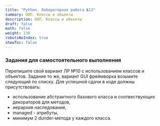 ```yaml
---
title: "Python. Лабораторная работа №13"
summary: ООП. Классы и объекты
description: ООП. Классы и объекты
draft: false
math: false
weight: 130
robotsNoIndex: true
showToc: false
---
```


### Задания для самостоятельного выполнения

Перепишите свой вариант ЛР №10 с использованием классов и объектов. Задание то же, вариант GUI фреймворка возьмите следующий по списку. Для успешной сдачи в коде должны присутствовать:
* использование абстрактного базового класса и соотвествующих декораторов для методов,
* иерархия наследования,
* managed - атрибуты,
* минимум 2 dunder-метода у каждого класса.
